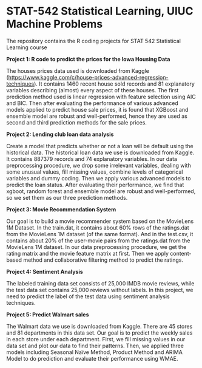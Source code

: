 # STAT-542 Statistical Learning, UIUC Machine Problems 
The repository contains the R coding projects for STAT 542 Statistical Learning course

**Project 1: R code to predict the prices for the Iowa Housing Data**

The houses prices data used is downloaded from Kaggle (https://www.kaggle.com/c/house-prices-advanced-regression-techniques). It contains 1460 recent house sold records and 81 explanatory variables describing (almost) every aspect of these houses. 
The first prediction method used is linear regression with feature selection using AIC and BIC. Then after evaluating the performance of various advanced models applied to predict house sale prices, it is found that XGBoost and ensemble model are robust and well-performed, hence they are used as second and third prediction methods for the sale prices.

**Project 2: Lending club loan data analysis**

Create a model that predicts whether or not a loan will be default using the historical data. The historical loan data we use is downloaded from Kaggle. It contains 887379 records and 74 explanatory variables. In our data preprocessing procedure, we drop some irrelevant variables, dealing with some unusual values, fill missing values, combine levels of categorical variables and dummy coding. Then we apply various advanced models to predict the loan status. After evaluating their performance, we find that xgboot, random forest and ensemble model are robust and well-performed, so we set them as our three prediction methods.

**Project 3: Movie Recommendation System**

Our goal is to build a movie recommender system based on the MovieLens 1M Dataset. 
In the train.dat, it contains about 60% rows of the ratings.dat from the MovieLens 1M dataset (of the same format). And in the test.csv, it contains about 20% of the user-movie pairs from the ratings.dat from the MovieLens 1M dataset. In our data preprocessing procedure, we get the rating matrix and the movie feature matrix at first. Then we apply content-based method and collaborative filtering method to predict the ratings.

**Project 4: Sentiment Analysis** 

The labeled training data set consists of 25,000 IMDB movie reviews, while the test data set contains 25,000 reviews without labels. In this project, we need to predict the label of the test data using sentiment analysis techniques.

**Project 5: Predict Walmart sales** 

The Walmart data we use is downloaded from Kaggle. There are 45 stores and 81 departments in this data set. Our goal is to predict the weekly sales in each store under each department. First, we fill missing values in our data set and plot our data to find their patterns. Then, we applied three models including Seasonal Naïve Method, Product Method and ARIMA Model to do prediction and evaluate their performance using WMAE.
